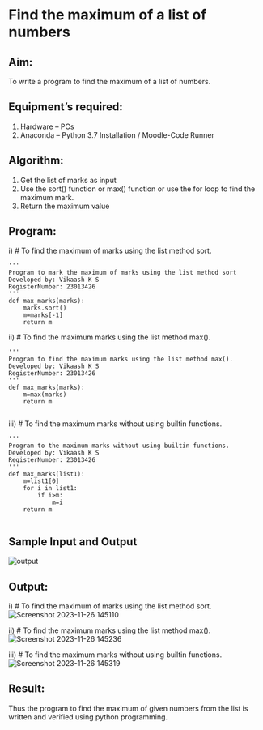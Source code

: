 # Find the maximum of a list of numbers
## Aim:
To write a program to find the maximum of a list of numbers.
## Equipment’s required:
1.	Hardware – PCs
2.	Anaconda – Python 3.7 Installation / Moodle-Code Runner
## Algorithm:
1.	Get the list of marks as input
2.	Use the sort() function or max() function or use the for loop to find the maximum mark.
3.	Return the maximum value
## Program:

i)	# To find the maximum of marks using the list method sort.
~~~
''' 
Program to mark the maximum of marks using the list method sort
Developed by: Vikaash K S
RegisterNumber: 23013426
'''
def max_marks(marks):
    marks.sort()
    m=marks[-1]
    return m
~~~

ii)	# To find the maximum marks using the list method max().
~~~
''' 
Program to find the maximum marks using the list method max().
Developed by: Vikaash K S
RegisterNumber: 23013426
'''
def max_marks(marks):
    m=max(marks)
    return m


~~~

iii) # To find the maximum marks without using builtin functions.
~~~
''' 
Program to the maximum marks without using builtin functions.
Developed by: Vikaash K S
RegisterNumber: 23013426
'''
def max_marks(list1):
    m=list1[0]
    for i in list1:
        if i>m:
            m=i
    return m


~~~
## Sample Input and Output
![output](./img/max_marks1.jpg) 

## Output:
i)	# To find the maximum of marks using the list method sort.
![Screenshot 2023-11-26 145110](https://github.com/Vikaash19/FindMaximum/assets/148514589/aae40c2a-8196-4d95-90ed-4c7cb711cf34)

ii)	# To find the maximum marks using the list method max().
![Screenshot 2023-11-26 145236](https://github.com/Vikaash19/FindMaximum/assets/148514589/546c3221-57ed-4458-96b9-e77c0f4ade45)

iii) # To find the maximum marks without using builtin functions.
![Screenshot 2023-11-26 145319](https://github.com/Vikaash19/FindMaximum/assets/148514589/466114d7-38e5-46b5-bd00-af0cd5643522)

## Result:
Thus the program to find the maximum of given numbers from the list is written and verified using python programming.
